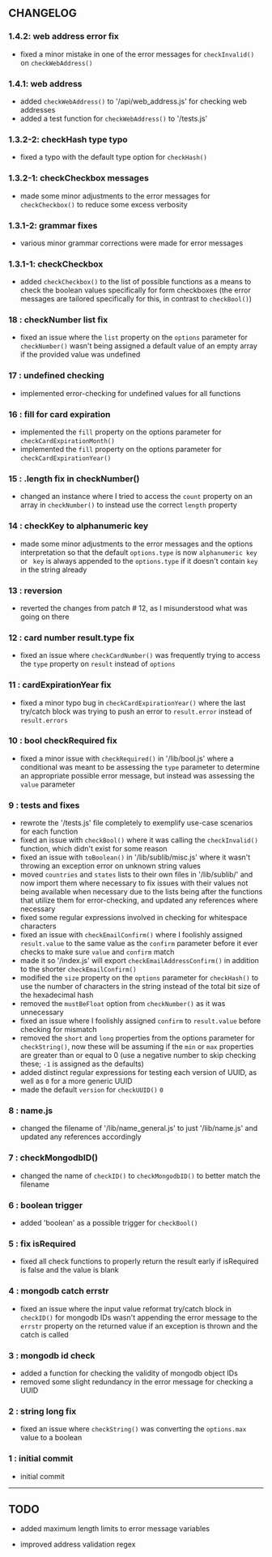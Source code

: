 ## CHANGELOG

### 1.4.2: web address error fix
- fixed a minor mistake in one of the error messages for `checkInvalid()` on `checkWebAddress()`

### 1.4.1: web address
- added `checkWebAddress()` to '/api/web_address.js' for checking web addresses
- added a test function for `checkWebAddress()` to '/tests.js'

### 1.3.2-2: checkHash type typo
- fixed a typo with the default type option for `checkHash()`

### 1.3.2-1: checkCheckbox messages
- made some minor adjustments to the error messages for `checkCheckbox()` to reduce some excess verbosity

### 1.3.1-2: grammar fixes
- various minor grammar corrections were made for error messages

### 1.3.1-1: checkCheckbox
- added `checkCheckbox()` to the list of possible functions as a means to check the boolean values specifically for form checkboxes (the error messages are tailored specifically for this, in contrast to `checkBool()`)

### 18 : checkNumber list fix
- fixed an issue where the `list` property on the `options` parameter for `checkNumber()` wasn't being assigned a default value of an empty array if the provided value was undefined

### 17 : undefined checking
- implemented error-checking for undefined values for all functions

### 16 : fill for card expiration
- implemented the `fill` property on the options parameter for `checkCardExpirationMonth()`
- implemented the `fill` property on the options parameter for `checkCardExpirationYear()`

### 15 : .length fix in checkNumber()
- changed an instance where I tried to access the `count` property on an array in `checkNumber()` to instead use the correct `length` property

### 14 : checkKey to alphanumeric key
- made some minor adjustments to the error messages and the options interpretation so that the default `options.type` is now `alphanumeric key` or ` key` is always appended to the `options.type` if it doesn't contain `key` in the string already

### 13 : reversion
- reverted the changes from patch # 12, as I misunderstood what was going on there

### 12 : card number result.type fix
- fixed an issue where `checkCardNumber()` was frequently trying to access the `type` property on `result` instead of `options`

### 11 : cardExpirationYear fix
- fixed a minor typo bug in `checkCardExpirationYear()` where the last try/catch block was trying to push an error to `result.error` instead of `result.errors`

### 10 : bool checkRequired fix
- fixed a minor issue with `checkRequired()` in '/lib/bool.js' where a conditional was meant to be assessing the `type` parameter to determine an appropriate possible error message, but instead was assessing the `value` parameter

### 9 : tests and fixes
- rewrote the '/tests.js' file completely to exemplify use-case scenarios for each function
- fixed an issue with `checkBool()` where it was calling the `checkInvalid()` function, which didn't exist for some reason
- fixed an issue with `toBoolean()` in '/lib/sublib/misc.js' where it wasn't throwing an exception error on unknown string values
- moved `countries` and `states` lists to their own files in '/lib/sublib/' and now import them where necessary to fix issues with their values not being available when necessary due to the lists being after the functions that utilize them for error-checking, and updated any references where necessary
- fixed some regular expressions involved in checking for whitespace characters
- fixed an issue with `checkEmailConfirm()` where I foolishly assigned `result.value` to the same value as the `confirm` parameter before it ever checks to make sure `value` and `confirm` match
- made it so '/index.js' will export `checkEmailAddressConfirm()` in addition to the shorter `checkEmailConfirm()`
- modified the `size` property on the `options` parameter for `checkHash()` to use the number of characters in the string instead of the total bit size of the hexadecimal hash
- removed the `mustBeFloat` option from `checkNumber()` as it was unnecessary
- fixed an issue where I foolishly assigned `confirm` to `result.value` before checking for mismatch
- removed the `short` and `long` properties from the options parameter for `checkString()`, now these will be assuming if the `min` or `max` properties are greater than or equal to 0 (use a negative number to skip checking these; `-1` is assigned as the defaults)
- added distinct regular expressions for testing each version of UUID, as well as `0` for a more generic UUID
- made the default `version` for `checkUUID()` `0`

### 8 : name.js
- changed the filename of '/lib/name_general.js' to just '/lib/name.js' and updated any references accordingly

### 7 : checkMongodbID()
- changed the name of `checkID()` to `checkMongodbID()` to better match the filename

### 6 : boolean trigger
- added 'boolean' as a possible trigger for `checkBool()`

### 5 : fix isRequired
- fixed all check functions to properly return the result early if isRequired is false and the value is blank

### 4 : mongodb catch errstr
- fixed an issue where the input value reformat try/catch block in `checkID()` for mongodb IDs wasn't appending the error message to the `errstr` property on the returned value if an exception is thrown and the catch is called

### 3 : mongodb id check
- added a function for checking the validity of mongodb object IDs
- removed some slight redundancy in the error message for checking a UUID

### 2 : string long fix
- fixed an issue where `checkString()` was converting the `options.max` value to a boolean

### 1 : initial commit
- initial commit

---

## TODO

- added maximum length limits to error message variables

- improved address validation regex
